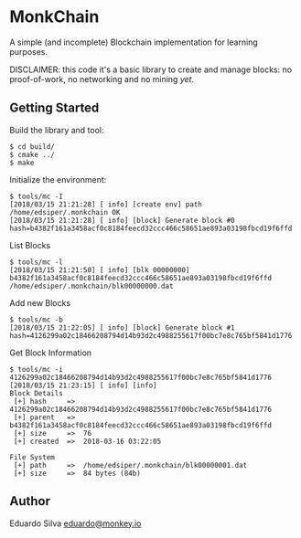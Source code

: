 # MonkChain

A simple (and incomplete) Blockchain implementation for learning purposes.

DISCLAIMER: this code it's a basic library to create and manage blocks: no proof-of-work, no networking and no mining _yet_.

## Getting Started

Build the library and tool:

```
$ cd build/
$ cmake ../
$ make
```

Initialize the environment:

```
$ tools/mc -I
[2018/03/15 21:21:28] [ info] [create env] path /home/edsiper/.monkchain OK
[2018/03/15 21:21:28] [ info] [block] Generate block #0 hash=b4382f161a3458acf0c8184feecd32ccc466c58651ae893a03198fbcd19f6ffd
```

List Blocks

```
$ tools/mc -l
[2018/03/15 21:21:50] [ info] [blk 00000000] b4382f161a3458acf0c8184feecd32ccc466c58651ae893a03198fbcd19f6ffd /home/edsiper/.monkchain/blk00000000.dat
```

Add new Blocks

```
$ tools/mc -b
[2018/03/15 21:22:05] [ info] [block] Generate block #1 hash=4126299a02c18466208794d14b93d2c4988255617f00bc7e8c765bf5841d1776
```

Get Block Information

```
$ tools/mc -i 4126299a02c18466208794d14b93d2c4988255617f00bc7e8c765bf5841d1776
[2018/03/15 21:23:15] [ info] [info]
Block Details
 [+] hash     =>  4126299a02c18466208794d14b93d2c4988255617f00bc7e8c765bf5841d1776
 [+] parent   =>  b4382f161a3458acf0c8184feecd32ccc466c58651ae893a03198fbcd19f6ffd
 [+] size     =>  76
 [+] created  =>  2018-03-16 03:22:05

File System
 [+] path     =>  /home/edsiper/.monkchain/blk00000001.dat
 [+] size     =>  84 bytes (84b)
```



## Author

Eduardo Silva <eduardo@monkey.io>


